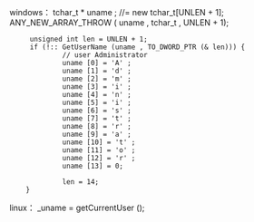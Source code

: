 windows：
         tchar_t * uname ; //= new tchar_t[UNLEN + 1];
         ANY_NEW_ARRAY_THROW ( uname , tchar_t , UNLEN + 1);

         unsigned int len = UNLEN + 1;
         if (!:: GetUserName (uname , TO_DWORD_PTR (& len))) {
                 // user Administrator
                 uname [0] = 'A' ;
                 uname [1] = 'd' ;
                 uname [2] = 'm' ;
                 uname [3] = 'i' ;
                 uname [4] = 'n' ;
                 uname [5] = 'i' ;
                 uname [6] = 's' ;
                 uname [7] = 't' ;
                 uname [8] = 'r' ;
                 uname [9] = 'a' ;
                 uname [10] = 't' ;
                 uname [11] = 'o' ;
                 uname [12] = 'r' ;
                 uname [13] = 0;

                 len = 14;
        }


linux：
_uname = getCurrentUser ();
